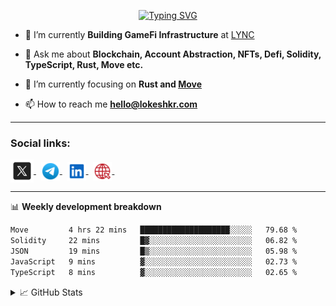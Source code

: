 <center>

[![Typing SVG](<https://readme-typing-svg.demolab.com?font=Fira+Code&size=23&duration=3300&pause=1000&center=true&vCenter=true&multiline=true&repeat=false&random=false&width=435&height=70&lines=%E0%A4%A8%E0%A4%AE%E0%A4%B8%E0%A5%8D%E0%A4%A4%E0%A5%87+(Namaste)+%F0%9F%99%8F+%2C+I'm+Lokesh;Blockchain+Developer>)](https://git.io/typing-svg)

</center>

- 🔭 I’m currently **Building GameFi Infrastructure** at [LYNC](https://www.lync.world/)

- 💬 Ask me about **Blockchain, Account Abstraction, NFTs, Defi, Solidity, TypeScript, Rust, Move etc.**

- 🌱 I’m currently focusing on **Rust and [Move](https://aptos.dev/move/move-on-aptos)**

- 📫 How to reach me **hello@lokeshkr.com**

<hr/>

<h3 align="left">Social links:</h3>
<a href="https://twitter.com/lokeshtweets_">
<img align="center" src="./assets/twitter-x.svg" alt="twitter-link" height="37" width="37" >
</a>
&nbsp
<a href="https://t.me/lokesshk">
<img align="center" src="./assets/telegram.svg" alt="telegram-link" height="30" width="30" >
</a>
&nbsp
<a href="https://linkedin.com/in/lokesh-kumar-nalot-0baa691b9" target="_blank">
<img align="center" src="./assets/linkedin.svg" alt="linkedin-link" height="30" width="30" margin-right="40" >
</a>
&nbsp
<a href="https://lokeshkr.com">
<img align="center" src="./assets/web.svg" alt="personal-website-link" height="30" width="30" >
</a>
&nbsp

<hr/>

📊 **Weekly development breakdown**

<!--START_SECTION:waka-->

```txt
Move         4 hrs 22 mins   ████████████████████░░░░░   79.68 %
Solidity     22 mins         █▓░░░░░░░░░░░░░░░░░░░░░░░   06.82 %
JSON         19 mins         █▒░░░░░░░░░░░░░░░░░░░░░░░   05.98 %
JavaScript   9 mins          ▓░░░░░░░░░░░░░░░░░░░░░░░░   02.73 %
TypeScript   8 mins          ▓░░░░░░░░░░░░░░░░░░░░░░░░   02.65 %
```

<!--END_SECTION:waka-->

<!--
<a href="https://www.youtube.com/channel/UCVWq-83WQElIoIN6NGdCXLw">
<img align="center" src="https://lokeshkr.com/assets/svg/youtube.svg" alt="youtube-link" height="30" width="30"/>
</a>
-->
<details>
  <summary>📈 GitHub Stats</summary>
  <br/>
<img style="object-fit: cover;" src="https://readme-stats-github-codetit4n.vercel.app/api?username=codetit4n&cc=0c1121&tc=fff" alt="github-stats">
</details>
